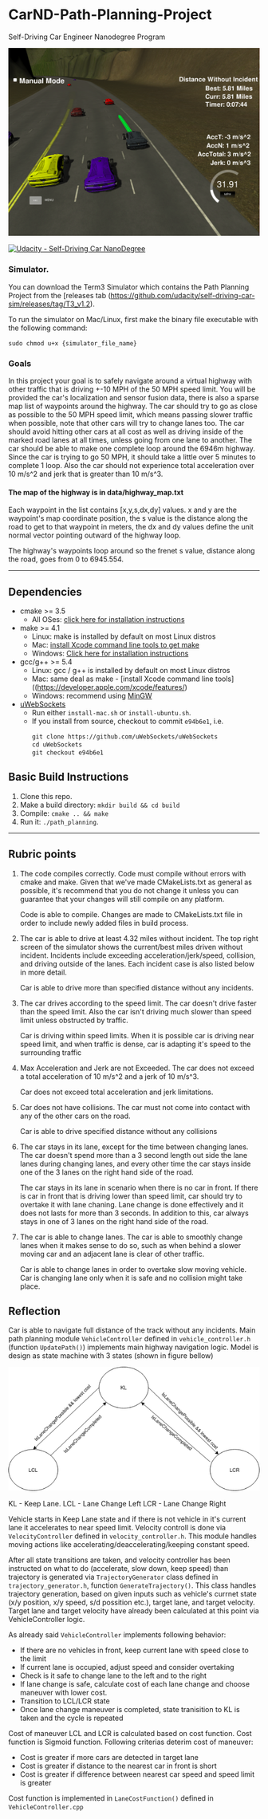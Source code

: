 # CarND-Path-Planning-Project
Self-Driving Car Engineer Nanodegree Program

[//]: # (Image References)

[path-planner]: ./imgs/simulator-image.png "Model Visualization"
[state-machine]: ./imgs/state-diagram.png "State machine"

![Pathdriving][path-planner]
   
[![Udacity - Self-Driving Car NanoDegree](https://s3.amazonaws.com/udacity-sdc/github/shield-carnd.svg)](http://www.udacity.com/drive)

### Simulator.
You can download the Term3 Simulator which contains the Path Planning Project from the [releases tab (https://github.com/udacity/self-driving-car-sim/releases/tag/T3_v1.2).  

To run the simulator on Mac/Linux, first make the binary file executable with the following command:
```shell
sudo chmod u+x {simulator_file_name}
```

### Goals
In this project your goal is to safely navigate around a virtual highway with other traffic that is driving +-10 MPH of the 50 MPH speed limit. You will be provided the car's localization and sensor fusion data, there is also a sparse map list of waypoints around the highway. The car should try to go as close as possible to the 50 MPH speed limit, which means passing slower traffic when possible, note that other cars will try to change lanes too. The car should avoid hitting other cars at all cost as well as driving inside of the marked road lanes at all times, unless going from one lane to another. The car should be able to make one complete loop around the 6946m highway. Since the car is trying to go 50 MPH, it should take a little over 5 minutes to complete 1 loop. Also the car should not experience total acceleration over 10 m/s^2 and jerk that is greater than 10 m/s^3.

#### The map of the highway is in data/highway_map.txt
Each waypoint in the list contains  [x,y,s,dx,dy] values. x and y are the waypoint's map coordinate position, the s value is the distance along the road to get to that waypoint in meters, the dx and dy values define the unit normal vector pointing outward of the highway loop.

The highway's waypoints loop around so the frenet s value, distance along the road, goes from 0 to 6945.554.

---

## Dependencies

* cmake >= 3.5
  * All OSes: [click here for installation instructions](https://cmake.org/install/)
* make >= 4.1
  * Linux: make is installed by default on most Linux distros
  * Mac: [install Xcode command line tools to get make](https://developer.apple.com/xcode/features/)
  * Windows: [Click here for installation instructions](http://gnuwin32.sourceforge.net/packages/make.htm)
* gcc/g++ >= 5.4
  * Linux: gcc / g++ is installed by default on most Linux distros
  * Mac: same deal as make - [install Xcode command line tools]((https://developer.apple.com/xcode/features/)
  * Windows: recommend using [MinGW](http://www.mingw.org/)
* [uWebSockets](https://github.com/uWebSockets/uWebSockets)
  * Run either `install-mac.sh` or `install-ubuntu.sh`.
  * If you install from source, checkout to commit `e94b6e1`, i.e.
    ```
    git clone https://github.com/uWebSockets/uWebSockets 
    cd uWebSockets
    git checkout e94b6e1
    ```


## Basic Build Instructions

1. Clone this repo.
2. Make a build directory: `mkdir build && cd build`
3. Compile: `cmake .. && make`
4. Run it: `./path_planning`.

--- 

## Rubric points

1) The code compiles correctly. Code must compile without errors with cmake and make. Given that we've made CMakeLists.txt as general as possible, it's recommend that you do not change it unless you can guarantee that your changes will still compile on any platform.

    Code is able to compile. Changes are made to CMakeLists.txt file in order to include newly added files in build process.

2) The car is able to drive at least 4.32 miles without incident. The top right screen of the simulator shows the current/best miles driven without incident. Incidents include exceeding acceleration/jerk/speed, collision, and driving outside of the lanes. Each incident case is also listed below in more detail.

    Car is able to drive more than specified distance without any incidents.

3) The car drives according to the speed limit. The car doesn't drive faster than the speed limit. Also the car isn't driving much slower than speed limit unless obstructed by traffic.

    Car is driving within speed limits. When it is possible car is driving near speed limit, and when traffic is dense, car is adapting it's speed to the surrounding traffic

4) Max Acceleration and Jerk are not Exceeded. The car does not exceed a total acceleration of 10 m/s^2 and a jerk of 10 m/s^3.

    Car does not exceed total acceleration and jerk limitations.

5) Car does not have collisions. The car must not come into contact with any of the other cars on the road.

    Car is able to drive specified distance without any collisions

6) The car stays in its lane, except for the time between changing lanes. The car doesn't spend more than a 3 second length out side the lane lanes during changing lanes, and every other time the car stays inside one of the 3 lanes on the right hand side of the road.

    The car stays in its lane in scenario when there is no car in front. If there is car in front that is driving lower than speed limit, car should try to overtake it with lane chaning. Lane change is done effectively and it does not lasts for more than 3 seconds. In addition to this, car always stays in one of 3 lanes on the right hand side of the road.

7) The car is able to change lanes. The car is able to smoothly change lanes when it makes sense to do so, such as when behind a slower moving car and an adjacent lane is clear of other traffic.

    Car is able to change lanes in order to overtake slow moving vehicle. Car is changing lane only when it is safe and no collision might take place.

## Reflection

Car is able to navigate full distance of the track without any incidents. Main path planning module `VehicleController` defined in `vehicle_controller.h` (function `UpdatePath()`) implements main highway navigation logic. Model is design as state machine with 3 states (shown in figure bellow)

![state-machine]


KL - Keep Lane. 
LCL - Lane Change Left
LCR - Lane Change Right

Vehicle starts in Keep Lane state and if there is not vehicle in it's current lane it accelerates to near speed limit. Velocity controll is done via `VelocityController` defined in `velocity_controller.h`. This module handles moving actions like accelerating/deaccelerating/keeping constant speed.

After all state transitions are taken, and velocity controller has been instructed on what to do (accelerate, slow down, keep speed) than trajectory is generated via `TrajectoryGenerator` class defined in `trajectory_generator.h`, function `GenerateTrajectory()`. This class handles trajectory generation, based on given inputs such as vehicle's currnet state (x/y position, x/y speed, s/d possition etc.), target lane, and target velocity. Target lane and target velocity have already been calculated at this point via VehicleController logic. 

As already said `VehicleController` implements following behavior:

- If there are no vehicles in front, keep current lane with speed close to the limit
- If current lane is occupied, adjust speed and consider overtaking
- Check is it safe to change lane to the left and to the right
- If lane change is safe, calculate cost of each lane change and choose maneuver with lower cost.
- Transition to LCL/LCR state
- Once lane change maneuver is completed, state tranisition to KL is taken and the cycle is repeated

Cost of maneuver LCL and LCR is calculated based on cost function. Cost function is Sigmoid function. Following criterias deterim cost of maneuver:

- Cost is greater if more cars are detected in target lane
- Cost  is greater if distance to the nearest car in front is short
- Cost is greater if difference between nearest car speed and speed limit is greater

Cost function is implemented in `LaneCostFunction()` defined in `VehicleController.cpp`


